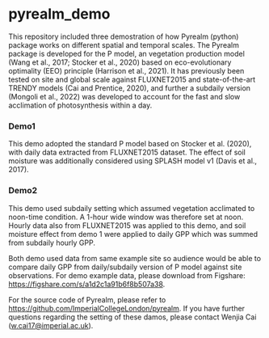 # pyrealm_demo

This repository included three demostration of how Pyrealm (python) package works on different spatial and temporal scales. The Pyrealm package is developed for the P model, an vegetation production model (Wang et al., 2017; Stocker et al., 2020) based on eco-evolutionary optimality (EEO) principle (Harrison et al., 2021). It has previously been tested on site and global scale against FLUXNET2015 and state-of-the-art TRENDY models (Cai and Prentice, 2020), and further a subdaily version (Mongoli et al., 2022) was developed to account for the fast and slow acclimation of photosynthesis within a day. 

### Demo1
This demo adopted the standard P model based on Stocker et al. (2020), with daily data extracted from FLUXNET2015 dataset. The effect of soil moisture was additionally considered using SPLASH model v1 (Davis et al., 2017).

### Demo2
This demo used subdaily setting which assumed vegetation acclimated to noon-time condition. A 1-hour wide window was therefore set at noon. Hourly data also from FLUXNET2015 was applied to this demo, and soil moisture effect from demo 1 were applied to daily GPP which was summed from subdaily hourly GPP.

Both demo used data from same example site so audience would be able to compare daily GPP from daily/subdaily version of P model against site observations. For demo example data, please download from Figshare: https://figshare.com/s/a1d2c1a91b6f8b507a38.

For the source code of Pyrealm, please refer to https://github.com/ImperialCollegeLondon/pyrealm. If you have further questions regarding the setting of these damos, please contact Wenjia Cai (w.cai17@imperial.ac.uk).

